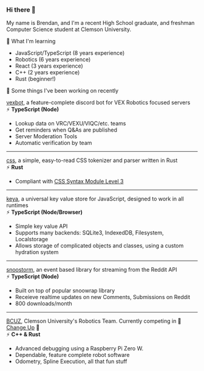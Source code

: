 ### Hi there 👋

My name is Brendan, and I'm a recent High School graduate, and freshman Computer Science student at Clemson University.

🌱 What I'm learning

- JavaScript/TypeScript (8 years experience)
- Robotics (6 years experience)
- React (3 years experience)
- C++ (2 years experience)
- Rust (beginner!)


🔭 Some things I've been working on recently

[vexbot](https://github.com/MayorMonty/vexbot), a feature-complete discord bot for VEX Robotics focused servers<br />
⚡ **TypeScript (Node)** <br />
- Lookup data on VRC/VEXU/VIQC/etc. teams
- Get reminders when Q&As are published
- Server Moderation Tools
- Automatic verification by team

<hr />

[css](https://github.com/MayorMonty/css), a simple, easy-to-read CSS tokenizer and parser written in Rust<br />
⚡ **Rust** <br />
- Compliant with [CSS Syntax Module Level 3](https://www.w3.org/TR/css-syntax-3/) 

<hr />

[keya](https://github.com/MayorMonty/keya), a universal key value store for JavaScript, designed to work in all runtimes<br />
⚡ **TypeScript (Node/Browser)** <br />
- Simple key value API
- Supports many backends: SQLite3, IndexedDB, Filesystem, Localstorage
- Allows storage of complicated objects and classes, using a custom hydration system

<hr />

[snoostorm](https://github.com/MayorMonty/snoostorm), an event based library for streaming from the Reddit API<br />
⚡ **TypeScript (Node)** <br />
- Built on top of popular snoowrap library
- Receieve realtime updates on new Comments, Submissions on Reddit
- 800 downloads/month

<hr />

[BCUZ](https://github.com/BCUZRobotics), Clemson University's Robotics Team. Currently competing in 🔴 [Change Up](https://www.youtube.com/watch?v=Hxs0q9UoMDQ) 🔵<br />
⚡ **C++ & Rust** <br />
- Advanced debugging using a Raspberry Pi Zero W.
- Dependable, feature complete robot software
- Odometry, Spline Execution, all that fun stuff

